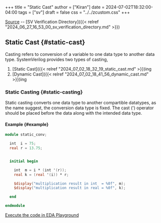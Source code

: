+++
title = "Static Cast"
author = ["Kiran"]
date = 2024-07-02T18:32:00-04:00
tags = ["sv"]
draft = false
css = "../../zcustom.css"
+++

[Source](https://github.com/24x7fpga/SystemVerilog_Verification/blob/main/sv_verification/type_enum/tb_type_enum.sv)  -- [SV Verification Directory]({{< relref "2024_06_27_16_53_00_sv_verification_directory.md" >}})


## Static Cast {#static-cast}

Casting refers to conversion of a variable to one data type to another data type. SystemVerilog provides two types of casting,

1.  [Static Cast]({{< relref "2024_07_02_18_32_19_static_cast.md" >}})ing
2.  [Dynamic Cast]({{< relref "2024_07_02_18_41_56_dynamic_cast.md" >}})ing


### Static Casting {#static-casting}

Static casting converts one data type to another compartible datatypes, as the name suggest, the conversion data type is fixed. The cast (') operator should be placed before the data along with the intended data type.


#### Example {#example}

```verilog
module static_conv;

  int  i = 75;
  real r = 13.75;


  initial begin

    int  m = i * (int '(r));
    real k = (real '(i)) * r;

    $display("multiplication result in int  = %0f", m);
    $display("multiplication result in real = %0f", k);

  end

endmodule
```

[Execute the code in EDA Playground](https://www.edaplayground.com/x/WTEv)
